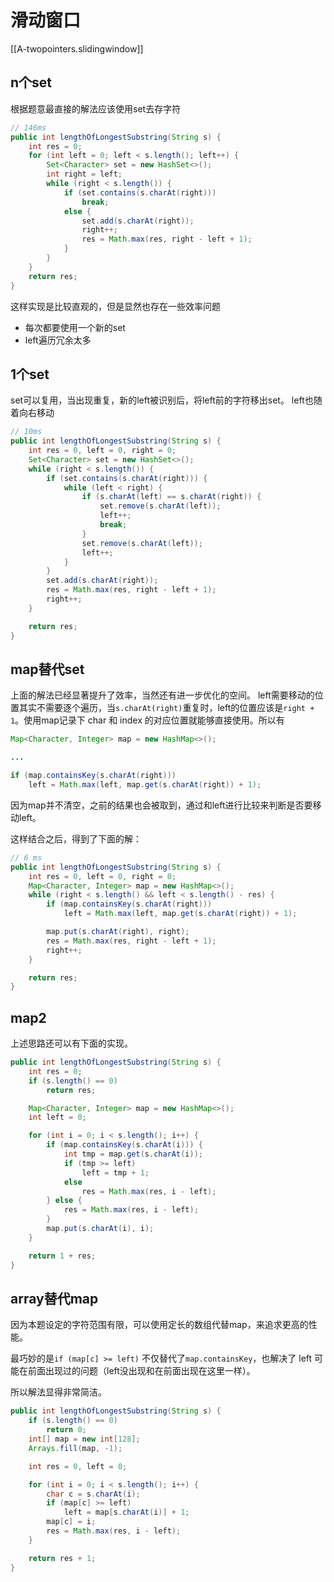 # 滑动窗口
[[A-twopointers.slidingwindow]]
## n个set
根据题意最直接的解法应该使用set去存字符
```java
// 146ms
public int lengthOfLongestSubstring(String s) {
	int res = 0;
	for (int left = 0; left < s.length(); left++) {
		Set<Character> set = new HashSet<>();
		int right = left;
		while (right < s.length()) {
			if (set.contains(s.charAt(right)))
				break;
			else {
				set.add(s.charAt(right));
				right++;
				res = Math.max(res, right - left + 1);
			}
		}
	}
	return res;
}
```
这样实现是比较直观的，但是显然也存在一些效率问题
- 每次都要使用一个新的set
- left遍历冗余太多



## 1个set
set可以复用，当出现重复，新的left被识别后，将left前的字符移出set。
left也随着向右移动

```java
// 10ms
public int lengthOfLongestSubstring(String s) {
	int res = 0, left = 0, right = 0;
	Set<Character> set = new HashSet<>();
	while (right < s.length()) {
		if (set.contains(s.charAt(right))) {
			while (left < right) {
				if (s.charAt(left) == s.charAt(right)) {
					set.remove(s.charAt(left));
					left++;
					break;
				}
				set.remove(s.charAt(left));
				left++;
			}
		}
		set.add(s.charAt(right));
		res = Math.max(res, right - left + 1);
		right++;
	}

	return res;
}
```

## map替代set
上面的解法已经显著提升了效率，当然还有进一步优化的空间。
left需要移动的位置其实不需要逐个遍历，当`s.charAt(right)`重复时，left的位置应该是`right + 1`。使用map记录下 char 和 index 的对应位置就能够直接使用。所以有
```java
Map<Character, Integer> map = new HashMap<>();

... 

if (map.containsKey(s.charAt(right)))
	left = Math.max(left, map.get(s.charAt(right)) + 1);
```
因为map并不清空，之前的结果也会被取到，通过和left进行比较来判断是否要移动left。

这样结合之后，得到了下面的解：

```java
// 6 ms
public int lengthOfLongestSubstring(String s) {
	int res = 0, left = 0, right = 0;
	Map<Character, Integer> map = new HashMap<>();
	while (right < s.length() && left < s.length() - res) {
		if (map.containsKey(s.charAt(right)))
			left = Math.max(left, map.get(s.charAt(right)) + 1);

		map.put(s.charAt(right), right);
		res = Math.max(res, right - left + 1);
		right++;
	}

	return res;
}
```

## map2
上述思路还可以有下面的实现。
```java
public int lengthOfLongestSubstring(String s) {
	int res = 0;
	if (s.length() == 0)
		return res;

	Map<Character, Integer> map = new HashMap<>();
	int left = 0;

	for (int i = 0; i < s.length(); i++) {
		if (map.containsKey(s.charAt(i))) {
			int tmp = map.get(s.charAt(i));
			if (tmp >= left)
				left = tmp + 1;
			else
				res = Math.max(res, i - left);
		} else {
			res = Math.max(res, i - left);
		}
		map.put(s.charAt(i), i);
	}

	return 1 + res;
}
```

## array替代map
因为本题设定的字符范围有限，可以使用定长的数组代替map，来追求更高的性能。

最巧妙的是`if (map[c] >= left)` 不仅替代了`map.containsKey`，也解决了 left 可能在前面出现过的问题（left没出现和在前面出现在这里一样）。

所以解法显得非常简洁。
```java
public int lengthOfLongestSubstring(String s) {
	if (s.length() == 0)
		return 0;
	int[] map = new int[128];
	Arrays.fill(map, -1);

	int res = 0, left = 0;

	for (int i = 0; i < s.length(); i++) {
		char c = s.charAt(i);
		if (map[c] >= left)
			left = map[s.charAt(i)] + 1;
		map[c] = i;
		res = Math.max(res, i - left);
	}

	return res + 1;
}
```